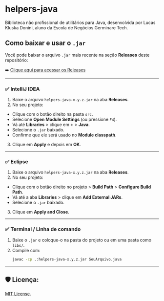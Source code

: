 # helpers-java 
Biblioteca não profissional de utilitários para Java, desenvolvida por Lucas Kluska Donini, aluno da Escola de Negócios Germinare Tech.

## Como baixar e usar o `.jar`

Você pode baixar o arquivo `.jar` mais recente na seção **Releases** deste repositório:

➡️ [Clique aqui para acessar os Releases](https://github.com/lucasdonini/helpers-java/releases)

---

### ✅ IntelliJ IDEA

1. Baixe o arquivo `helpers-java-x.y.z.jar` na aba **Releases**.
2. No seu projeto:
  - Clique com o botão direito na pasta `src`.
  - Selecione **Open Module Settings** (ou pressione `F4`).
  - Vá até **Libraries** > clique em **+** > **Java**.
  - Selecione o `.jar` baixado.
  - Confirme que ele será usado no **Module classpath**.
3. Clique em **Apply** e depois em **OK**.

---

### ✅ Eclipse

1. Baixe o arquivo `helpers-java-x.y.z.jar` na aba **Releases**.
2. No seu projeto:
  - Clique com o botão direito no projeto > **Build Path** > **Configure Build Path**.
  - Vá até a aba **Libraries** > clique em **Add External JARs**.
  - Selecione o `.jar` baixado.
3. Clique em **Apply and Close**.

---

### ✅ Terminal / Linha de comando

1. Baixe o `.jar` e coloque-o na pasta do projeto ou em uma pasta como `libs/`.
2. Compile com:
   ```bash
   javac -cp .:helpers-java-x.y.z.jar SeuArquivo.java

---

## 🛡️ Licença:
[MIT License](LICENSE).

